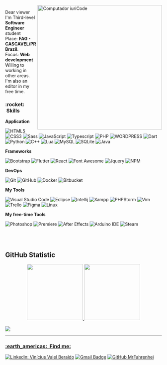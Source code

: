 <img src="https://raw.githubusercontent.com/MicaelliMedeiros/micaellimedeiros/master/image/computer-illustration.png" min-width="400px" max-width="400px" width="400px" align="right" alt="Computador iuriCode">

<p align="left"> 
  Dear viewer<br>
  I'm Third-level <strong>Software Engineer</strong> student <br>
  Place: <strong>FAG - CASCAVEL/PR Brazil</strong>.<br>
  Focus: <strong>Web development</strong><br>
  Willing to working in other areas.
  I'm also an editor in my free time.
</p>
<h3> :rocket: &nbsp;Skills </h3>

**Application**

  ![HTML5](https://img.shields.io/badge/-HTML5-333333?style=flat&logo=HTML5&logoColor=E34F26)
  ![CSS3](https://img.shields.io/badge/-CSS-333333?style=flat&logo=CSS3&logoColor=1572B6)
  ![Sass](https://img.shields.io/badge/Sass-333333?style=flat&logo=Sass&logoColor=CC6699)
  ![JavaScript](https://img.shields.io/badge/-JavaScript-333333?style=flat&logo=javascript)
  ![Typescript](https://img.shields.io/badge/TypeScript-333333?style=flat&logo=typescript&logoColor=007ACC)
  ![PHP](https://img.shields.io/badge/PHP-333333?style=flat&logo=php&logoColor=777BB4)
  ![WORDPRESS](https://img.shields.io/badge/WORDPRESS-333333?style=flat&logo=wordpress&logoColor=21759B)
  ![Dart](https://img.shields.io/badge/Dart-333333?style=flat&logo=dart&logoColor=0175C2)
  ![Python](https://img.shields.io/badge/Python-333333?style=flat&logo=python&logoColor=3776AB)
  ![C++](https://img.shields.io/badge/-C++-333333?style=flat&logo=C%2B%2B&logoColor=00599C) 
  ![Lua](https://img.shields.io/badge/Lua-333333?style=flat&logo=lua&logoColor=1572B6)
  ![MySQL](https://img.shields.io/badge/-MySQL-333333?style=flat&logo=mysql&logoColor=005C84)
  ![SQLite](https://img.shields.io/badge/-SQLITE-333333?style=flat&logo=sqlite&logoColor=07405E)
  ![Java](https://img.shields.io/badge/-Java-333333?style=flat&logo=Java&logoColor=ED8B00)
  
**Frameworks**

  ![Bootstrap](https://img.shields.io/badge/Bootstrap-333333?style=flat&logo=bootstrap&logoColor=563D7C)
  ![Flutter](https://img.shields.io/badge/-Flutter-333333?style=flat&logo=Flutter&logoColor=02569B)
  ![React](https://img.shields.io/badge/React-333333?style=flat&logo=react&logoColor=61DAFB)
  ![Font Awesome](https://img.shields.io/badge/Font_Awesome-333333?style=flat&logo=fontawesome&logoColor=339AF0)
  ![Jquery](https://img.shields.io/badge/jQuery-333333?style=flat&logo=jquery&logoColor=0769AD)
  ![NPM](https://img.shields.io/badge/npm-333333?style=flat&logo=npm&logoColor=CB3837)

**DevOps**

  ![Git](https://img.shields.io/badge/-Git-333333?style=flat&logo=git)
  ![GitHub](https://img.shields.io/badge/-GitHub-333333?style=flat&logo=github&logoColor=100000)
  ![Docker](https://img.shields.io/badge/-Docker-333333?style=flat&logo=docker&logoColor=2CA5E0)
  ![Bitbucket](https://img.shields.io/badge/Bitbucket-333333?style=flat&logo=bitbucket&logoColor=0747a6)
  
**My Tools**

  ![Visual Studio Code](https://img.shields.io/badge/-Visual%20Studio%20Code-333333?style=flat&logo=visual-studio-code&logoColor=007ACC)
  ![Eclipse](https://img.shields.io/badge/-Eclipse-333333?style=flat&logo=eclipse-ide&logoColor=2C2255)
  ![Intellij](https://img.shields.io/badge/IntelliJ_IDEA-333333.svg?style=flat&logo=intellij-idea&logoColor=white)
  ![Xampp](https://img.shields.io/badge/-Xampp-333333?style=flat&logo=xampp&logoColor=F37623)
  ![PHPStorm](http://img.shields.io/badge/-PHPStorm-333333?style=flat&logo=phpstorm&logoColor=white)
  ![Vim](https://img.shields.io/badge/VIM-%2311AB00.svg?&style=flat&logo=vim&logoColor=white)
  ![Trello](https://img.shields.io/badge/-Trello-333333?style=flat&logo=trello&logoColor=0052CC)
  ![Figma](https://img.shields.io/badge/-Figma-333333?style=flat&logo=figma&logoColor=F24E1E)
  ![Linux](https://img.shields.io/badge/Linux-333333?style=flat&logo=linux&logoColor=black)

**My free-time Tools**

![Photoshop](https://img.shields.io/badge/Adobe-Photoshop-31A8FF?style=flat&logo=Adobe-Photoshop&logoColor=007ACC)
![Premiere](https://img.shields.io/badge/Adobe-Premiere-9999FF?style=flat&logo=Adobe-Premiere&logoColor=007ACC)
![After Effects](https://img.shields.io/badge/Adobe-After-CF96FD?style=flat&logo=Adobe-After&logoColor=007ACC)
![Arduino IDE](https://img.shields.io/badge/Arduino_IDE-00979D?style=flat&logo=arduino&logoColor=white)
![Steam](https://img.shields.io/badge/Steam-000000?style=flat&logo=steam&logoColor=white)

<br/>

<br>

## **GitHub Statistic**

<div align="center">
  <a href="https://github.com/MrFahrenhei">
  <img height="180em" src="https://github-readme-stats.vercel.app/api?username=MrFahrenhei&show_icons=true&theme=dracula&include_all_commits=true&count_private=true"/>
  <img height="180em" src="https://github-readme-stats.vercel.app/api/top-langs/?username=MrFahrenhei&layout=compact&langs_count=7&theme=dracula"/>
</div>

<br>
<img src="https://img.shields.io/static/v1?label=Overview&message=Vinicius%20Valle%20Beraldo&color=f8efd4&style=for-the-badge&logo=GitHub">

<hr>
<h3> :earth_americas: &nbsp;Find me: </h3> 

[![Linkedin: Vinícius Valel Beraldo](https://img.shields.io/badge/-Vinicius%20Valle%20Beraldo-blue?style=flat-square&logo=Linkedin&logoColor=white&link=)](https://www.linkedin.com/in/vin%C3%ADcius-valle-beraldo-9b85a2208/)
[![Gmail Badge](https://img.shields.io/badge/-viniciusvalleb@hotmail.com-006bed?style=flat-square&logo=Gmail&logoColor=white&link=mailto:SEU-EMAIL)](mailto:viniciusvalleb@hotmail.com)
[![GitHub MrFahrenhei]( https://img.shields.io/github/followers/MrFahrenhei?label=follow&style=social)](https://github.com/MrFahrenhei)

